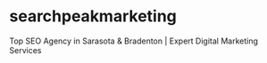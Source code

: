 # searchpeakmarketing
Top SEO Agency in Sarasota &amp; Bradenton | Expert Digital Marketing Services
